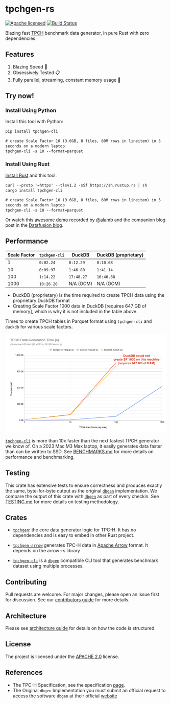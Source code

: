 # tpchgen-rs

[![Apache licensed][license-badge]][license-url]
[![Build Status][actions-badge]][actions-url]

[license-badge]: https://img.shields.io/badge/license-Apache%20v2-blue.svg
[license-url]: https://github.com/clflushopt/tpchgen-rs/blob/main/LICENSE
[actions-badge]: https://github.com/clflushopt/tpchgen-rs/actions/workflows/rust.yml/badge.svg
[actions-url]: https://github.com/clflushopt/tpchgen-rs/actions?query=branch%3Amain

Blazing fast [TPCH] benchmark data generator, in pure Rust with zero dependencies.

[TPCH]: https://www.tpc.org/tpch/

## Features

1. Blazing Speed 🚀
2. Obsessively Tested 📋
3. Fully parallel, streaming, constant memory usage 🧠

## Try now!
### Install Using Python
Install this tool with Python:
```shell
pip install tpchgen-cli
```

```shell
# create Scale Factor 10 (3.6GB, 8 files, 60M rows in lineitem) in 5 seconds on a modern laptop
tpchgen-cli -s 10 --format=parquet
```

### Install Using Rust
[Install Rust](https://www.rust-lang.org/tools/install) and this tool:

```shell
curl --proto '=https' --tlsv1.2 -sSf https://sh.rustup.rs | sh
cargo install tpchgen-cli
```

```shell
# create Scale Factor 10 (3.6GB, 8 files, 60M rows in lineitem) in 5 seconds on a modern laptop
tpchgen-cli -s 10 --format=parquet
```

Or watch this [awesome demo](https://www.youtube.com/watch?v=UYIC57hlL14) recorded by [@alamb](https://github.com/alamb)
and the companion blog post in the [Datafusion blog](https://datafusion.apache.org/blog/2025/04/10/fastest-tpch-generator/).

## Performance

| Scale Factor | `tpchgen-cli` | DuckDB     | DuckDB (proprietary) |
| ------------ | ------------- | ---------- | -------------------- |
| 1            | `0:02.24`     | `0:12.29`  | `0:10.68`            |
| 10           | `0:09.97`     | `1:46.80`  | `1:41.14`            |
| 100          | `1:14.22`     | `17:48.27` | `16:40.88`           |
| 1000         | `10:26.26`    | N/A (OOM)  | N/A (OOM)            |

- DuckDB (proprietary) is the time required to create TPCH data using the
  proprietary DuckDB format
- Creating Scale Factor 1000 data in DuckDB [requires 647 GB of memory],
  which is why it is not included in the table above.

[required 647 GB of memory]: https://duckdb.org/docs/stable/extensions/tpch.html#resource-usage-of-the-data-generator

Times to create TPCH tables in Parquet format using `tpchgen-cli` and `duckdb` for various scale factors.

![Parquet Generation Performance](parquet-performance.png)

[`tpchgen-cli`](./tpchgen-cli/README.md) is more than 10x faster than the next
fastest TPCH generator we know of. On a 2023 Mac M3 Max laptop, it easily
generates data faster than can be written to SSD. See
[BENCHMARKS.md](./benchmarks/BENCHMARKS.md) for more details on performance and
benchmarking.

## Testing

This crate has extensive tests to ensure correctness and produces exactly the
same, byte-for-byte output as the original [`dbgen`] implementation. We compare
the output of this crate with [`dbgen`] as part of every checkin. See
[TESTING.md](TESTING.md) for more details on testing methodology.

## Crates

- [`tpchgen`](tpchgen): the core data generator logic for TPC-H. It has no
  dependencies and is easy to embed in other Rust project. 

- [`tpchgen-arrow`](tpchgen-arrow) generates TPC-H data in [Apache Arrow]
  format. It depends on the arrow-rs library

- [`tpchgen-cli`](tpchgen-cli) is a [`dbgen`] compatible CLI tool that generates
  benchmark dataset using multiple processes.

[Apache Arrow]: https://arrow.apache.org/
[`dbgen`]: https://github.com/electrum/tpch-dbgen

## Contributing

Pull requests are welcome. For major changes, please open an issue first for
discussion. See our [contributors guide](CONTRIBUTING.md) for more details.

## Architecture

Please see [architecture guide](ARCHITECTURE.md) for details on how the code
is structured.

## License

The project is licensed under the [APACHE 2.0](LICENSE) license.

## References

- The TPC-H Specification, see the specification [page](https://www.tpc.org/tpc_documents_current_versions/current_specifications5.asp).
- The Original `dbgen` Implementation you must submit an official request to access the software `dbgen` at their official [website](https://www.tpc.org/tpch/)
